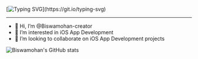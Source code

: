 [![Typing SVG](https://readme-typing-svg.demolab.com?font=Fira+Code&pause=1000&center=true&vCenter=true&width=435&lines=print(%22Hello+World!%22);printf(%22Hello+World!%22);System.out.print(%22Hello+World!%22))](https://git.io/typing-svg)
_______________________________________________________________________________________________________________________________________________

- 👋 Hi, I’m @Biswamohan-creator
- 👀 I’m interested in iOS App Development
- 🏢 I’m looking to collaborate on iOS App Development projects

<!---
Biswamohan-creator/Biswamohan-creator is a ✨ special ✨ repository because its `README.md` (this file) appears on your GitHub profile.
You can click the Preview link to take a look at your changes.
--->

![Biswamohan's GitHub stats](https://github-readme-stats.vercel.app/api?username=Biswamohan-creator&show_icons=true&theme=radical)
